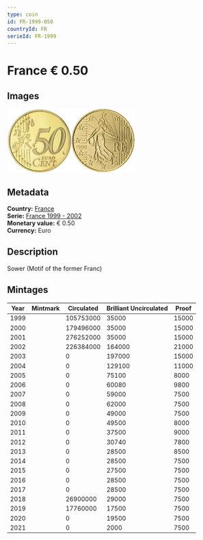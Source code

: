 ```yaml
---
type: coin
id: FR-1999-050
countryId: FR
serieId: FR-1999
---
```


# France € 0.50

## Images

<img src="../../../Images/common-2002-050.webp" height="150" alt="Front image"><img src="Images/france-1999-050.webp" height="150" alt="Back image">

## Metadata

**Country:** [France](../index.md)\
**Serie:** [France 1999 - 2002](index.md)\
**Monetary value:** € 0.50\
**Currency:** Euro

## Description

Sower (Motif of the former Franc)

## Mintages

| Year | Mintmark | Circulated | Brilliant Uncirculated | Proof |
| ---- | -------- | ---------- | ---------------------- | ----- |
| 1999 |          | 105753000  | 35000                  | 15000 |
| 2000 |          | 179496000  | 35000                  | 15000 |
| 2001 |          | 276252000  | 35000                  | 15000 |
| 2002 |          | 226384000  | 164000                 | 21000 |
| 2003 |          | 0          | 197000                 | 15000 |
| 2004 |          | 0          | 129100                 | 11000 |
| 2005 |          | 0          | 75100                  | 8000  |
| 2006 |          | 0          | 60080                  | 9800  |
| 2007 |          | 0          | 59000                  | 7500  |
| 2008 |          | 0          | 62000                  | 7500  |
| 2009 |          | 0          | 49000                  | 7500  |
| 2010 |          | 0          | 49500                  | 8000  |
| 2011 |          | 0          | 37500                  | 9000  |
| 2012 |          | 0          | 30740                  | 7800  |
| 2013 |          | 0          | 28500                  | 8500  |
| 2014 |          | 0          | 28500                  | 7500  |
| 2015 |          | 0          | 27500                  | 7500  |
| 2016 |          | 0          | 28500                  | 7500  |
| 2017 |          | 0          | 28500                  | 7500  |
| 2018 |          | 26900000   | 29000                  | 7500  |
| 2019 |          | 17760000   | 17500                  | 7500  |
| 2020 |          | 0          | 19500                  | 7500  |
| 2021 |          | 0          | 2000                   | 7500  |

